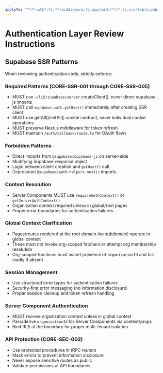```yaml
---
applyTo: "**/*auth*.ts,**/middleware.ts,app/auth/**/*.ts,src/lib/supabase/**/*.ts"
---
```


# Authentication Layer Review Instructions

## Supabase SSR Patterns
When reviewing authentication code, strictly enforce:

### Required Patterns (CORE-SSR-001 through CORE-SSR-005)
- MUST use `~/lib/supabase/server` createClient(), never direct supabase-js imports
- MUST call `supabase.auth.getUser()` immediately after creating SSR client
- MUST use getAll()/setAll() cookie contract, never individual cookie operations
- MUST preserve Next.js middleware for token refresh
- MUST maintain `/auth/callback/route.ts` for OAuth flows

### Forbidden Patterns
- Direct imports from `@supabase/supabase-js` on server-side
- Modifying Supabase response object
- Logic between client creation and `getUser()` call
- Deprecated `@supabase/auth-helpers-nextjs` imports

### Context Resolution
- Server Components MUST use `requireAuthContext()` or `getServerAuthContext()`
- Organization context required unless in global/root pages
- Proper error boundaries for authentication failures

### Global Context Clarification
- Pages/routes rendered at the root domain (no subdomain) operate in global context
- These must not invoke org-scoped fetchers or attempt org membership resolution
- Org-scoped functions must assert presence of `organizationId` and fail loudly if absent

### Session Management
- Use structured error types for authentication failures
- Security-first error messaging (no information disclosure)
- Proper session cleanup and token refresh handling

### Server Component Authentication
- MUST receive organization context unless in global context
- Pass/derive `organizationId` for Server Components via context/props
- Bind RLS at the boundary for proper multi-tenant isolation

### API Protection (CORE-SEC-002)
- Use protected procedures in tRPC routers
- Mask errors to prevent information disclosure
- Never expose sensitive routes as public
- Validate permissions at API boundaries